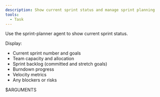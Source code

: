 ```yaml
---
description: Show current sprint status and manage sprint planning
tools:
  - Task
---
```


Use the sprint-planner agent to show current sprint status.

Display:

- Current sprint number and goals
- Team capacity and allocation
- Sprint backlog (committed and stretch goals)
- Burndown progress
- Velocity metrics
- Any blockers or risks

$ARGUMENTS

